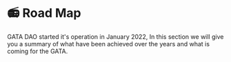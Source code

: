 # 📻 Road Map

GATA DAO started it's operation in January 2022, In this section we will give you a summary of what have been achieved over the years and what is coming for the GATA.&#x20;
